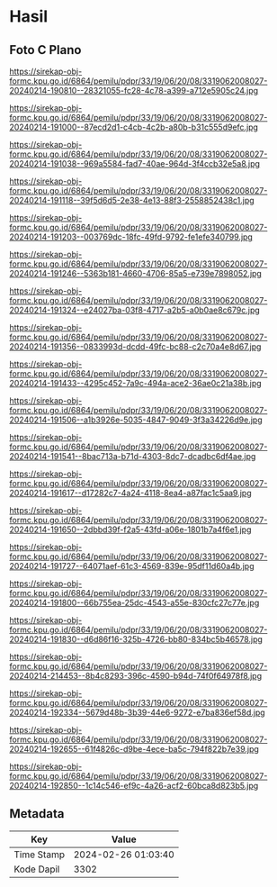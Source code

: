 # Hasil

## Foto C Plano

https://sirekap-obj-formc.kpu.go.id/6864/pemilu/pdpr/33/19/06/20/08/3319062008027-20240214-190810--28321055-fc28-4c78-a399-a712e5905c24.jpg

https://sirekap-obj-formc.kpu.go.id/6864/pemilu/pdpr/33/19/06/20/08/3319062008027-20240214-191000--87ecd2d1-c4cb-4c2b-a80b-b31c555d9efc.jpg

https://sirekap-obj-formc.kpu.go.id/6864/pemilu/pdpr/33/19/06/20/08/3319062008027-20240214-191038--969a5584-fad7-40ae-964d-3f4ccb32e5a8.jpg

https://sirekap-obj-formc.kpu.go.id/6864/pemilu/pdpr/33/19/06/20/08/3319062008027-20240214-191118--39f5d6d5-2e38-4e13-88f3-2558852438c1.jpg

https://sirekap-obj-formc.kpu.go.id/6864/pemilu/pdpr/33/19/06/20/08/3319062008027-20240214-191203--003769dc-18fc-49fd-9792-fe1efe340799.jpg

https://sirekap-obj-formc.kpu.go.id/6864/pemilu/pdpr/33/19/06/20/08/3319062008027-20240214-191246--5363b181-4660-4706-85a5-e739e7898052.jpg

https://sirekap-obj-formc.kpu.go.id/6864/pemilu/pdpr/33/19/06/20/08/3319062008027-20240214-191324--e24027ba-03f8-4717-a2b5-a0b0ae8c679c.jpg

https://sirekap-obj-formc.kpu.go.id/6864/pemilu/pdpr/33/19/06/20/08/3319062008027-20240214-191356--0833993d-dcdd-49fc-bc88-c2c70a4e8d67.jpg

https://sirekap-obj-formc.kpu.go.id/6864/pemilu/pdpr/33/19/06/20/08/3319062008027-20240214-191433--4295c452-7a9c-494a-ace2-36ae0c21a38b.jpg

https://sirekap-obj-formc.kpu.go.id/6864/pemilu/pdpr/33/19/06/20/08/3319062008027-20240214-191506--a1b3926e-5035-4847-9049-3f3a34226d9e.jpg

https://sirekap-obj-formc.kpu.go.id/6864/pemilu/pdpr/33/19/06/20/08/3319062008027-20240214-191541--8bac713a-b71d-4303-8dc7-dcadbc6df4ae.jpg

https://sirekap-obj-formc.kpu.go.id/6864/pemilu/pdpr/33/19/06/20/08/3319062008027-20240214-191617--d17282c7-4a24-4118-8ea4-a87fac1c5aa9.jpg

https://sirekap-obj-formc.kpu.go.id/6864/pemilu/pdpr/33/19/06/20/08/3319062008027-20240214-191650--2dbbd39f-f2a5-43fd-a06e-1801b7a4f6e1.jpg

https://sirekap-obj-formc.kpu.go.id/6864/pemilu/pdpr/33/19/06/20/08/3319062008027-20240214-191727--64071aef-61c3-4569-839e-95df11d60a4b.jpg

https://sirekap-obj-formc.kpu.go.id/6864/pemilu/pdpr/33/19/06/20/08/3319062008027-20240214-191800--66b755ea-25dc-4543-a55e-830cfc27c77e.jpg

https://sirekap-obj-formc.kpu.go.id/6864/pemilu/pdpr/33/19/06/20/08/3319062008027-20240214-191830--d6d86f16-325b-4726-bb80-834bc5b46578.jpg

https://sirekap-obj-formc.kpu.go.id/6864/pemilu/pdpr/33/19/06/20/08/3319062008027-20240214-214453--8b4c8293-396c-4590-b94d-74f0f64978f8.jpg

https://sirekap-obj-formc.kpu.go.id/6864/pemilu/pdpr/33/19/06/20/08/3319062008027-20240214-192334--5679d48b-3b39-44e6-9272-e7ba836ef58d.jpg

https://sirekap-obj-formc.kpu.go.id/6864/pemilu/pdpr/33/19/06/20/08/3319062008027-20240214-192655--61f4826c-d9be-4ece-ba5c-794f822b7e39.jpg

https://sirekap-obj-formc.kpu.go.id/6864/pemilu/pdpr/33/19/06/20/08/3319062008027-20240214-192850--1c14c546-ef9c-4a26-acf2-60bca8d823b5.jpg


## Metadata

| Key        | Value               |
| ---------- | ------------------- |
| Time Stamp | 2024-02-26 01:03:40 |
| Kode Dapil | 3302                |



